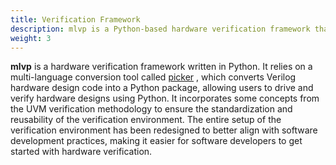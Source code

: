 ```yaml
---
title: Verification Framework
description: mlvp is a Python-based hardware verification framework that helps users establish hardware
weight: 3
---
```


**mlvp**  is a hardware verification framework written in Python. It relies on a multi-language conversion tool called [picker](https://github.com/XS-MLVP/picker) , which converts Verilog hardware design code into a Python package, allowing users to drive and verify hardware designs using Python.
It incorporates some concepts from the UVM verification methodology to ensure the standardization and reusability of the verification environment. The entire setup of the verification environment has been redesigned to better align with software development practices, making it easier for software developers to get started with hardware verification.